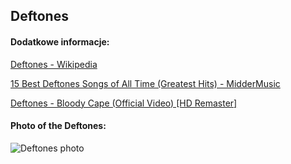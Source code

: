 ## Deftones
#### Dodatkowe informacje:
[Deftones - Wikipedia](https://en.wikipedia.org/wiki/Deftones)

[15 Best Deftones Songs of All Time (Greatest Hits) - MidderMusic](https://middermusic.com/deftones-songs/)

[Deftones - Bloody Cape (Official Video) [HD Remaster]](https://www.youtube.com/watch?v=0mnXzCCpctU)

#### Photo of the Deftones:
![Deftones photo](https://metalplanetmusic.com/wp-content/uploads/2022/05/b5b930fc-68e2-f29f-22b8-fe1d8e75f205-2.jpg)
